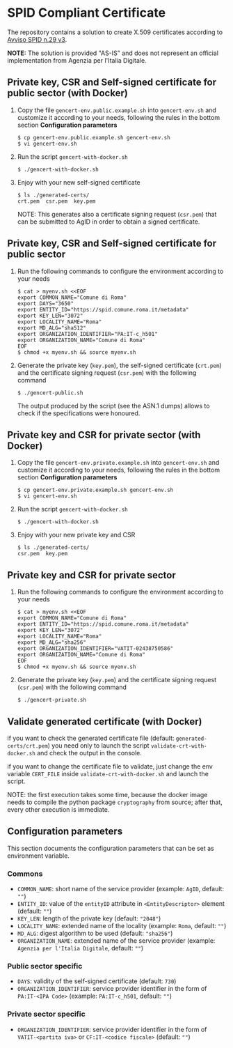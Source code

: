 # SPID Compliant Certificate

The repository contains a solution to create X.509 certificates according to
[Avviso SPID n.29 v3](https://www.agid.gov.it/sites/default/files/repository_files/spid-avviso-n29v3-specifiche_sp_pubblici_e_privati_0.pdf).

**NOTE:** The solution is provided "AS-IS" and does not represent an official
implementation from Agenzia per l'Italia Digitale.

## Private key, CSR and Self-signed certificate for public sector (with Docker)

1.  Copy the file `gencert-env.public.example.sh` into `gencert-env.sh` and customize it according to your
    needs, following the rules in the bottom section **Configuration parameters**

        $ cp gencert-env.public.example.sh gencert-env.sh
        $ vi gencert-env.sh

2.  Run the script `gencert-with-docker.sh`

        $ ./gencert-with-docker.sh

3.  Enjoy with your new self-signed certificate

        $ ls ./generated-certs/
        crt.pem  csr.pem  key.pem

    NOTE: This generates also a certificate signing request (`csr.pem`)
    that can be submitted to AgID in order to obtain a signed certificate.

## Private key, CSR and Self-signed certificate for public sector

1.  Run the following commands to configure the environment according to your
    needs

        $ cat > myenv.sh <<EOF
        export COMMON_NAME="Comune di Roma"
        export DAYS="3650"
        export ENTITY_ID="https://spid.comune.roma.it/metadata"
        export KEY_LEN="3072"
        export LOCALITY_NAME="Roma"
        export MD_ALG="sha512"
        export ORGANIZATION_IDENTIFIER="PA:IT-c_h501"
        export ORGANIZATION_NAME="Comune di Roma"
        EOF
        $ chmod +x myenv.sh && source myenv.sh

2.  Generate the private key (`key.pem`), the self-signed certificate (`crt.pem`)
    and the certificate signing request (`csr.pem`) with the following command

        $ ./gencert-public.sh

    The output produced by the script (see the ASN.1 dumps) allows to check
    if the specifications were honoured.

## Private key and CSR for private sector (with Docker)

1.  Copy the file `gencert-env.private.example.sh` into `gencert-env.sh` and customize it according to your
    needs, following the rules in the bottom section **Configuration parameters**

        $ cp gencert-env.private.example.sh gencert-env.sh
        $ vi gencert-env.sh

2.  Run the script `gencert-with-docker.sh`

        $ ./gencert-with-docker.sh

3.  Enjoy with your new private key and CSR

        $ ls ./generated-certs/
        csr.pem  key.pem

## Private key and CSR for private sector

1.  Run the following commands to configure the environment according to your
    needs

        $ cat > myenv.sh <<EOF
        export COMMON_NAME="Comune di Roma"
        export ENTITY_ID="https://spid.comune.roma.it/metadata"
        export KEY_LEN="3072"
        export LOCALITY_NAME="Roma"
        export MD_ALG="sha256"
        export ORGANIZATION_IDENTIFIER="VATIT-02438750586"
        export ORGANIZATION_NAME="Comune di Roma"
        EOF
        $ chmod +x myenv.sh && source myenv.sh

2.  Generate the private key (`key.pem`) and the certificate signing request
    (`csr.pem`) with the following command

        $ ./gencert-private.sh

## Validate generated certificate (with Docker)

  if you want to check the generated certificate file (default: `generated-certs/crt.pem`)
  you need only to launch the script `validate-crt-with-docker.sh` and check the output in the console.

  if you want to change the certificate file to validate, just change the env variable `CERT_FILE` inside
  `validate-crt-with-docker.sh` and launch the script.

  NOTE: the first execution takes some time, because the docker image needs to compile
  the python package `cryptography` from source; after that, every other execution is immediate.

## Configuration parameters

This section documents the configuration parameters that can be set as
environment variable.

### Commons

*   `COMMON_NAME`: short name of the service provider (example: `AgID`, default: `""`)
*   `ENTITY_ID`: value of the `entityID` attribute in `<EntityDescriptor>` element (default: `""`)
*   `KEY_LEN`: length of the private key (default: `"2048"`)
*   `LOCALITY_NAME`: extended name of the locality (example: `Roma`, default: `""`)
*   `MD_ALG`: digest algorithm to be used (default: `"sha256"`)
*   `ORGANIZATION_NAME`: extended name of the service provider (example: `Agenzia per l'Italia Digitale`, default: `""`)

### Public sector specific

*   `DAYS`: validity of the self-signed certificate (default: `730`)
*   `ORGANIZATION_IDENTIFIER`: service provider identifier in the form of `PA:IT-<IPA Code>` (example: `PA:IT-c_h501`, default: `""`)

### Private sector specific

*   `ORGANIZATION_IDENTIFIER`: service provider identifier in the form of `VATIT-<partita iva>` or `CF:IT-<codice fiscale>` (default: `""`)
